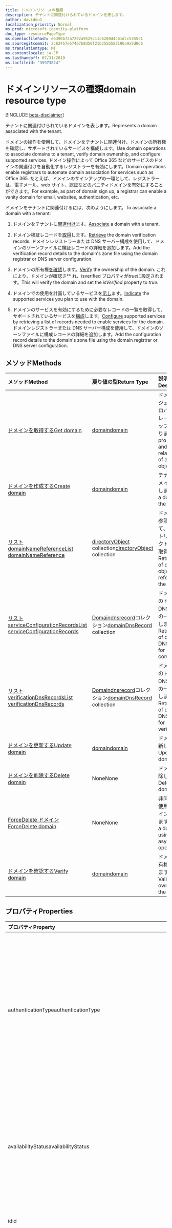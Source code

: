 ```yaml
---
title: ドメインリソースの種類
description: テナントに関連付けられているドメインを表します。
author: davidmu1
localization_priority: Normal
ms.prod: microsoft-identity-platform
doc_type: resourcePageType
ms.openlocfilehash: e6390b72a7292a9529c11c6200d4c61dcc5355c1
ms.sourcegitcommit: 2c62457e57467b8d50f21b255b553106a9a5d8d6
ms.translationtype: MT
ms.contentlocale: ja-JP
ms.lasthandoff: 07/31/2019
ms.locfileid: "35973824"
---
```

# <a name="domain-resource-type"></a><span data-ttu-id="1e1aa-103">ドメインリソースの種類</span><span class="sxs-lookup"><span data-stu-id="1e1aa-103">domain resource type</span></span>

[!INCLUDE [beta-disclaimer](../../includes/beta-disclaimer.md)]

<span data-ttu-id="1e1aa-104">テナントに関連付けられているドメインを表します。</span><span class="sxs-lookup"><span data-stu-id="1e1aa-104">Represents a domain associated with the tenant.</span></span>

<span data-ttu-id="1e1aa-105">ドメインの操作を使用して、ドメインをテナントに関連付け、ドメインの所有権を確認し、サポートされているサービスを構成します。</span><span class="sxs-lookup"><span data-stu-id="1e1aa-105">Use domain operations to associate domains to a tenant, verify domain ownership, and configure supported services.</span></span>  <span data-ttu-id="1e1aa-106">ドメイン操作によって Office 365 などのサービスのドメインの関連付けを自動化するレジストラーを有効にします。</span><span class="sxs-lookup"><span data-stu-id="1e1aa-106">Domain operations enable registrars to automate domain association for services such as Office 365.</span></span> <span data-ttu-id="1e1aa-107">たとえば、ドメインのサインアップの一環として、レジストラーは、電子メール、web サイト、認証などのバニティドメインを有効にすることができます。</span><span class="sxs-lookup"><span data-stu-id="1e1aa-107">For example, as part of domain sign up, a registrar can enable a vanity domain for email, websites, authentication, etc.</span></span>

<span data-ttu-id="1e1aa-108">ドメインをテナントに関連付けるには、次のようにします。</span><span class="sxs-lookup"><span data-stu-id="1e1aa-108">To associate a domain with a tenant:</span></span>

1. <span data-ttu-id="1e1aa-109">ドメインをテナントに[関連付け](../api/domain-post-domains.md)ます。</span><span class="sxs-lookup"><span data-stu-id="1e1aa-109">[Associate](../api/domain-post-domains.md) a domain with a tenant.</span></span>

2. <span data-ttu-id="1e1aa-110">ドメイン検証レコードを[取得](../api/domain-list-verificationdnsrecords.md)します。</span><span class="sxs-lookup"><span data-stu-id="1e1aa-110">[Retrieve](../api/domain-list-verificationdnsrecords.md) the domain verification records.</span></span> <span data-ttu-id="1e1aa-111">ドメインレジストラーまたは DNS サーバー構成を使用して、ドメインのゾーンファイルに検証レコードの詳細を追加します。</span><span class="sxs-lookup"><span data-stu-id="1e1aa-111">Add the verification record details to the domain's zone file using the domain registrar or DNS server configuration.</span></span>

3. <span data-ttu-id="1e1aa-112">ドメインの所有権[を確認](../api/domain-verify.md)します。</span><span class="sxs-lookup"><span data-stu-id="1e1aa-112">[Verify](../api/domain-verify.md) the ownership of the domain.</span></span> <span data-ttu-id="1e1aa-113">これにより、ドメインが確認さ\*\* れ、isverified プロパティが*true*に設定されます。</span><span class="sxs-lookup"><span data-stu-id="1e1aa-113">This will verify the domain and set the *isVerified* property to *true*.</span></span>

4. <span data-ttu-id="1e1aa-114">ドメインでの使用を計画しているサービスを[示し](../api/domain-update.md)ます。</span><span class="sxs-lookup"><span data-stu-id="1e1aa-114">[Indicate](../api/domain-update.md) the supported services you plan to use with the domain.</span></span>

5. <span data-ttu-id="1e1aa-115">ドメインのサービスを有効にするために必要なレコードの一覧を取得して、サポートされているサービスを[構成](../api/domain-list-serviceconfigurationrecords.md)します。</span><span class="sxs-lookup"><span data-stu-id="1e1aa-115">[Configure](../api/domain-list-serviceconfigurationrecords.md) supported services by retrieving a list of records needed to enable services for the domain.</span></span> <span data-ttu-id="1e1aa-116">ドメインレジストラーまたは DNS サーバー構成を使用して、ドメインのゾーンファイルに構成レコードの詳細を追加します。</span><span class="sxs-lookup"><span data-stu-id="1e1aa-116">Add the configuration record details to the domain's zone file using the domain registrar or DNS server configuration.</span></span>

## <a name="methods"></a><span data-ttu-id="1e1aa-117">メソッド</span><span class="sxs-lookup"><span data-stu-id="1e1aa-117">Methods</span></span>

| <span data-ttu-id="1e1aa-118">メソッド</span><span class="sxs-lookup"><span data-stu-id="1e1aa-118">Method</span></span>   | <span data-ttu-id="1e1aa-119">戻り値の型</span><span class="sxs-lookup"><span data-stu-id="1e1aa-119">Return Type</span></span> |<span data-ttu-id="1e1aa-120">説明</span><span class="sxs-lookup"><span data-stu-id="1e1aa-120">Description</span></span>|
|:---------------|:--------|:----------|
|[<span data-ttu-id="1e1aa-121">ドメインを取得する</span><span class="sxs-lookup"><span data-stu-id="1e1aa-121">Get domain</span></span>](../api/domain-get.md) | [<span data-ttu-id="1e1aa-122">domain</span><span class="sxs-lookup"><span data-stu-id="1e1aa-122">domain</span></span>](domain.md) | <span data-ttu-id="1e1aa-123">ドメインオブジェクトのプロパティとリレーションシップを読み取ります。</span><span class="sxs-lookup"><span data-stu-id="1e1aa-123">Read properties and relationships of a domain object.</span></span>|
|[<span data-ttu-id="1e1aa-124">ドメインを作成する</span><span class="sxs-lookup"><span data-stu-id="1e1aa-124">Create domain</span></span>](../api/domain-post-domains.md) | [<span data-ttu-id="1e1aa-125">domain</span><span class="sxs-lookup"><span data-stu-id="1e1aa-125">domain</span></span>](domain.md) | <span data-ttu-id="1e1aa-126">テナントにドメインを追加します。</span><span class="sxs-lookup"><span data-stu-id="1e1aa-126">Adds a domain to the tenant.</span></span> |
|[<span data-ttu-id="1e1aa-127">リスト domainNameReference</span><span class="sxs-lookup"><span data-stu-id="1e1aa-127">List domainNameReference</span></span>](../api/domain-list-domainnamereferences.md) |<span data-ttu-id="1e1aa-128">[directoryObject](directoryobject.md) collection</span><span class="sxs-lookup"><span data-stu-id="1e1aa-128">[directoryObject](directoryobject.md) collection</span></span>| <span data-ttu-id="1e1aa-129">ドメインへの参照を使用して、ディレクトリオブジェクトの一覧を取得します。</span><span class="sxs-lookup"><span data-stu-id="1e1aa-129">Retrieve a list of directory objects with a reference to the domain.</span></span>|
|[<span data-ttu-id="1e1aa-130">リスト serviceConfigurationRecords</span><span class="sxs-lookup"><span data-stu-id="1e1aa-130">List serviceConfigurationRecords</span></span>](../api/domain-list-serviceconfigurationrecords.md) |<span data-ttu-id="1e1aa-131">[Domaindnsrecord](domaindnsrecord.md)コレクション</span><span class="sxs-lookup"><span data-stu-id="1e1aa-131">[domainDnsRecord](domaindnsrecord.md) collection</span></span>|  <span data-ttu-id="1e1aa-132">ドメイン構成のドメイン DNS レコードの一覧を取得します。</span><span class="sxs-lookup"><span data-stu-id="1e1aa-132">Retrieve a list of domain DNS records for domain configuration.</span></span>|
|[<span data-ttu-id="1e1aa-133">リスト verificationDnsRecords</span><span class="sxs-lookup"><span data-stu-id="1e1aa-133">List verificationDnsRecords</span></span>](../api/domain-list-verificationdnsrecords.md) |<span data-ttu-id="1e1aa-134">[Domaindnsrecord](domaindnsrecord.md)コレクション</span><span class="sxs-lookup"><span data-stu-id="1e1aa-134">[domainDnsRecord](domaindnsrecord.md) collection</span></span>|  <span data-ttu-id="1e1aa-135">ドメイン検証のドメイン DNS レコードの一覧を取得します。</span><span class="sxs-lookup"><span data-stu-id="1e1aa-135">Retrieve a list of domain DNS records for domain verification.</span></span>|
|[<span data-ttu-id="1e1aa-136">ドメインを更新する</span><span class="sxs-lookup"><span data-stu-id="1e1aa-136">Update domain</span></span>](../api/domain-update.md) | [<span data-ttu-id="1e1aa-137">domain</span><span class="sxs-lookup"><span data-stu-id="1e1aa-137">domain</span></span>](domain.md) |<span data-ttu-id="1e1aa-138">ドメインを更新します。</span><span class="sxs-lookup"><span data-stu-id="1e1aa-138">Updates a domain.</span></span>|
|[<span data-ttu-id="1e1aa-139">ドメインを削除する</span><span class="sxs-lookup"><span data-stu-id="1e1aa-139">Delete domain</span></span>](../api/domain-delete.md) | <span data-ttu-id="1e1aa-140">None</span><span class="sxs-lookup"><span data-stu-id="1e1aa-140">None</span></span> |<span data-ttu-id="1e1aa-141">ドメインを削除します。</span><span class="sxs-lookup"><span data-stu-id="1e1aa-141">Deletes a domain.</span></span>|
|[<span data-ttu-id="1e1aa-142">ForceDelete ドメイン</span><span class="sxs-lookup"><span data-stu-id="1e1aa-142">ForceDelete domain</span></span>](../api/domain-forcedelete.md)|<span data-ttu-id="1e1aa-143">None</span><span class="sxs-lookup"><span data-stu-id="1e1aa-143">None</span></span>|<span data-ttu-id="1e1aa-144">非同期操作を使用してドメインを削除します。</span><span class="sxs-lookup"><span data-stu-id="1e1aa-144">Deletes a domain using an asynchronous operation.</span></span>|
|[<span data-ttu-id="1e1aa-145">ドメインを確認する</span><span class="sxs-lookup"><span data-stu-id="1e1aa-145">Verify domain</span></span>](../api/domain-verify.md)|[<span data-ttu-id="1e1aa-146">domain</span><span class="sxs-lookup"><span data-stu-id="1e1aa-146">domain</span></span>](domain.md)|<span data-ttu-id="1e1aa-147">ドメインの所有権を検証します。</span><span class="sxs-lookup"><span data-stu-id="1e1aa-147">Validates the ownership of the domain.</span></span>|

## <a name="properties"></a><span data-ttu-id="1e1aa-148">プロパティ</span><span class="sxs-lookup"><span data-stu-id="1e1aa-148">Properties</span></span>

| <span data-ttu-id="1e1aa-149">プロパティ</span><span class="sxs-lookup"><span data-stu-id="1e1aa-149">Property</span></span>   | <span data-ttu-id="1e1aa-150">型</span><span class="sxs-lookup"><span data-stu-id="1e1aa-150">Type</span></span> | <span data-ttu-id="1e1aa-151">説明</span><span class="sxs-lookup"><span data-stu-id="1e1aa-151">Description</span></span> |
|:---------------|:--------|:----------|
|<span data-ttu-id="1e1aa-152">authenticationType</span><span class="sxs-lookup"><span data-stu-id="1e1aa-152">authenticationType</span></span>|<span data-ttu-id="1e1aa-153">String</span><span class="sxs-lookup"><span data-stu-id="1e1aa-153">String</span></span>| <span data-ttu-id="1e1aa-154">ドメインに対して構成されている認証の種類を示します。</span><span class="sxs-lookup"><span data-stu-id="1e1aa-154">Indicates the configured authentication type for the domain.</span></span> <span data-ttu-id="1e1aa-155">値は、*管理*されているか、*フェデレーション*されています。</span><span class="sxs-lookup"><span data-stu-id="1e1aa-155">The value is either *Managed* or *Federated*.</span></span><br> <span data-ttu-id="1e1aa-156">*Managed*は、Azure AD がユーザー認証を実行するクラウド管理のドメインを示します。</span><span class="sxs-lookup"><span data-stu-id="1e1aa-156">*Managed* indicates a cloud managed domain where Azure AD performs user authentication.</span></span><br><span data-ttu-id="1e1aa-157">*フェデレーション*は、Active Directory フェデレーションサービスを経由して、テナントの社内 Active directory などの id プロバイダーとの認証がフェデレーションされることを示します。</span><span class="sxs-lookup"><span data-stu-id="1e1aa-157">*Federated* indicates authentication is federated with an identity provider such as the tenant's on-premises Active Directory via Active Directory Federation Services.</span></span> <span data-ttu-id="1e1aa-158">Null 許容ではない</span><span class="sxs-lookup"><span data-stu-id="1e1aa-158">Not nullable</span></span> |
|<span data-ttu-id="1e1aa-159">availabilityStatus</span><span class="sxs-lookup"><span data-stu-id="1e1aa-159">availabilityStatus</span></span>|<span data-ttu-id="1e1aa-160">String</span><span class="sxs-lookup"><span data-stu-id="1e1aa-160">String</span></span>| <span data-ttu-id="1e1aa-161">[Verify](../api/domain-verify.md)アクションが使用される場合を除き、このプロパティは常に null になります。</span><span class="sxs-lookup"><span data-stu-id="1e1aa-161">This property is always null except when the [verify](../api/domain-verify.md) action is used.</span></span> <span data-ttu-id="1e1aa-162">[Verify](../api/domain-verify.md)アクションを使用すると、応答で**ドメイン**エンティティが返されます。</span><span class="sxs-lookup"><span data-stu-id="1e1aa-162">When the [verify](../api/domain-verify.md) action is used, a **domain** entity is returned in the response.</span></span> <span data-ttu-id="1e1aa-163">応答内の**ドメイン**エンティティの**availabilityStatus**プロパティは、*すぐに*、または*EmailVerifiedDomainTakeoverScheduled*でもかまいません。</span><span class="sxs-lookup"><span data-stu-id="1e1aa-163">The **availabilityStatus** property of the **domain** entity in the response is either *AvailableImmediately* or *EmailVerifiedDomainTakeoverScheduled*.</span></span>|
|<span data-ttu-id="1e1aa-164">id</span><span class="sxs-lookup"><span data-stu-id="1e1aa-164">id</span></span>|<span data-ttu-id="1e1aa-165">String</span><span class="sxs-lookup"><span data-stu-id="1e1aa-165">String</span></span>| <span data-ttu-id="1e1aa-166">ドメインの完全修飾名。</span><span class="sxs-lookup"><span data-stu-id="1e1aa-166">The fully qualified name of the domain.</span></span> <span data-ttu-id="1e1aa-167">キー、不変、null 許容ではない、unique</span><span class="sxs-lookup"><span data-stu-id="1e1aa-167">Key, immutable, not nullable, unique</span></span> |
|<span data-ttu-id="1e1aa-168">isAdminManaged</span><span class="sxs-lookup"><span data-stu-id="1e1aa-168">isAdminManaged</span></span>|<span data-ttu-id="1e1aa-169">Boolean</span><span class="sxs-lookup"><span data-stu-id="1e1aa-169">Boolean</span></span>| <span data-ttu-id="1e1aa-170">ドメインの DNS レコード管理が Office 365 に委任されている場合、このプロパティの値は false になります。</span><span class="sxs-lookup"><span data-stu-id="1e1aa-170">The value of the property is false if the DNS record management of the domain has been delegated to Office 365.</span></span> <span data-ttu-id="1e1aa-171">それ以外の場合、値は true になります。</span><span class="sxs-lookup"><span data-stu-id="1e1aa-171">Otherwise, the value is true.</span></span> <span data-ttu-id="1e1aa-172">Null 許容ではない</span><span class="sxs-lookup"><span data-stu-id="1e1aa-172">Not nullable</span></span> |
|<span data-ttu-id="1e1aa-173">isDefault</span><span class="sxs-lookup"><span data-stu-id="1e1aa-173">isDefault</span></span>|<span data-ttu-id="1e1aa-174">ブール型 (Boolean)</span><span class="sxs-lookup"><span data-stu-id="1e1aa-174">Boolean</span></span>| <span data-ttu-id="1e1aa-175">これがユーザーの作成に使用される既定のドメインの場合は True。</span><span class="sxs-lookup"><span data-stu-id="1e1aa-175">True if this is the default domain that is used for user creation.</span></span> <span data-ttu-id="1e1aa-176">会社ごとに既定のドメインが1つだけ存在します。</span><span class="sxs-lookup"><span data-stu-id="1e1aa-176">There is only one default domain per company.</span></span> <span data-ttu-id="1e1aa-177">Null 許容ではない</span><span class="sxs-lookup"><span data-stu-id="1e1aa-177">Not nullable</span></span> |
|<span data-ttu-id="1e1aa-178">isInitial</span><span class="sxs-lookup"><span data-stu-id="1e1aa-178">isInitial</span></span>|<span data-ttu-id="1e1aa-179">ブール値</span><span class="sxs-lookup"><span data-stu-id="1e1aa-179">Boolean</span></span>| <span data-ttu-id="1e1aa-180">True は、Microsoft Online Services (companyname.onmicrosoft.com) によって作成された初期ドメインの場合です。</span><span class="sxs-lookup"><span data-stu-id="1e1aa-180">True if this is the initial domain created by Microsoft Online Services (companyname.onmicrosoft.com).</span></span> <span data-ttu-id="1e1aa-181">会社ごとに1つの初期ドメインのみが存在します。</span><span class="sxs-lookup"><span data-stu-id="1e1aa-181">There is only one initial domain per company.</span></span> <span data-ttu-id="1e1aa-182">Null 許容ではない</span><span class="sxs-lookup"><span data-stu-id="1e1aa-182">Not nullable</span></span> |
|<span data-ttu-id="1e1aa-183">isRoot</span><span class="sxs-lookup"><span data-stu-id="1e1aa-183">isRoot</span></span>|<span data-ttu-id="1e1aa-184">Boolean</span><span class="sxs-lookup"><span data-stu-id="1e1aa-184">Boolean</span></span>| <span data-ttu-id="1e1aa-185">ドメインが確認されたルートドメインの場合は True。</span><span class="sxs-lookup"><span data-stu-id="1e1aa-185">True if the domain is a verified root domain.</span></span> <span data-ttu-id="1e1aa-186">それ以外の場合は、ドメインがサブドメインまたは未確認の場合は false。</span><span class="sxs-lookup"><span data-stu-id="1e1aa-186">Otherwise, false if the domain is a subdomain or unverified.</span></span> <span data-ttu-id="1e1aa-187">Null 許容ではない</span><span class="sxs-lookup"><span data-stu-id="1e1aa-187">Not nullable</span></span> |
|<span data-ttu-id="1e1aa-188">isVerified</span><span class="sxs-lookup"><span data-stu-id="1e1aa-188">isVerified</span></span>|<span data-ttu-id="1e1aa-189">Boolean</span><span class="sxs-lookup"><span data-stu-id="1e1aa-189">Boolean</span></span>| <span data-ttu-id="1e1aa-190">ドメインの所有権の確認が完了した場合は True。</span><span class="sxs-lookup"><span data-stu-id="1e1aa-190">True if the domain has completed domain ownership verification.</span></span> <span data-ttu-id="1e1aa-191">Null 許容ではない</span><span class="sxs-lookup"><span data-stu-id="1e1aa-191">Not nullable</span></span> |
|<span data-ttu-id="1e1aa-192">passwordNotificationWindowInDays</span><span class="sxs-lookup"><span data-stu-id="1e1aa-192">passwordNotificationWindowInDays</span></span>|<span data-ttu-id="1e1aa-193">Int32</span><span class="sxs-lookup"><span data-stu-id="1e1aa-193">Int32</span></span>|<span data-ttu-id="1e1aa-194">ユーザーがパスワードの有効期限が切れると通知を受信するまでの日数を指定します。</span><span class="sxs-lookup"><span data-stu-id="1e1aa-194">Specifies the number of days before a user receives notification that their password will expire.</span></span> <span data-ttu-id="1e1aa-195">このプロパティが設定されていない場合は、既定値の14日が使用されます。</span><span class="sxs-lookup"><span data-stu-id="1e1aa-195">If the property is not set, a default value of 14 days will be used.</span></span>|
|<span data-ttu-id="1e1aa-196">passwordValidityPeriodInDays</span><span class="sxs-lookup"><span data-stu-id="1e1aa-196">passwordValidityPeriodInDays</span></span>|<span data-ttu-id="1e1aa-197">Int32</span><span class="sxs-lookup"><span data-stu-id="1e1aa-197">Int32</span></span>| <span data-ttu-id="1e1aa-198">パスワードを変更するまでの有効期間を指定します。</span><span class="sxs-lookup"><span data-stu-id="1e1aa-198">Specifies the length of time that a password is valid before it must be changed.</span></span> <span data-ttu-id="1e1aa-199">このプロパティが設定されていない場合は、既定値の90日が使用されます。</span><span class="sxs-lookup"><span data-stu-id="1e1aa-199">If the property is not set, a default value of 90 days will be used.</span></span> |
|<span data-ttu-id="1e1aa-200">supportedServices</span><span class="sxs-lookup"><span data-stu-id="1e1aa-200">supportedServices</span></span>|<span data-ttu-id="1e1aa-201">文字列コレクション</span><span class="sxs-lookup"><span data-stu-id="1e1aa-201">String collection</span></span>| <span data-ttu-id="1e1aa-202">ドメインに割り当てられている機能。</span><span class="sxs-lookup"><span data-stu-id="1e1aa-202">The capabilities assigned to the domain.</span></span><br><br><span data-ttu-id="1e1aa-203">0、1または次の値を含めることができます。 *Email*、 *Sharepoint*、 *emailinternalrelayonly*、 *OfficeCommunicationsOnline*、 *sharepointdefaultdomain*、 *fullredelegation*、 *sharepointpublic*、*Orgidauthentication*、 *Yammer*、 *Intune*</span><span class="sxs-lookup"><span data-stu-id="1e1aa-203">Can include 0, 1 or more of following values: *Email*, *Sharepoint*, *EmailInternalRelayOnly*, *OfficeCommunicationsOnline*, *SharePointDefaultDomain*, *FullRedelegation*, *SharePointPublic*, *OrgIdAuthentication*, *Yammer*, *Intune*</span></span><br><br> <span data-ttu-id="1e1aa-204">Graph API を使用して追加または削除できる値は次のとおりです。 *Email*、 *OfficeCommunicationsOnline*、 *Yammer*</span><span class="sxs-lookup"><span data-stu-id="1e1aa-204">The values which you can add/remove using Graph API include: *Email*, *OfficeCommunicationsOnline*, *Yammer*</span></span><br><span data-ttu-id="1e1aa-205">Null 許容ではない</span><span class="sxs-lookup"><span data-stu-id="1e1aa-205">Not nullable</span></span>|
|<span data-ttu-id="1e1aa-206">state</span><span class="sxs-lookup"><span data-stu-id="1e1aa-206">state</span></span>|[<span data-ttu-id="1e1aa-207">domainState</span><span class="sxs-lookup"><span data-stu-id="1e1aa-207">domainState</span></span>](domainstate.md)| <span data-ttu-id="1e1aa-208">ドメインに対してスケジュールされた非同期操作の状態。</span><span class="sxs-lookup"><span data-stu-id="1e1aa-208">Status of asynchronous operations scheduled for the domain.</span></span> |

## <a name="relationships"></a><span data-ttu-id="1e1aa-209">リレーションシップ</span><span class="sxs-lookup"><span data-stu-id="1e1aa-209">Relationships</span></span>

<span data-ttu-id="1e1aa-210">確認レコードやサービス構成レコードなど、ディレクトリ内のドメインとその他のオブジェクトとの関係は、ナビゲーションプロパティを通じて公開されます。</span><span class="sxs-lookup"><span data-stu-id="1e1aa-210">Relationships between a domain and other objects in the directory such as its verification records and service configuration records are exposed through navigation properties.</span></span> <span data-ttu-id="1e1aa-211">これらのリレーションシップは、要求でこれらのナビゲーションプロパティを対象にして確認できます。</span><span class="sxs-lookup"><span data-stu-id="1e1aa-211">You can read these relationships by targeting these navigation properties in your requests.</span></span>

| <span data-ttu-id="1e1aa-212">リレーションシップ</span><span class="sxs-lookup"><span data-stu-id="1e1aa-212">Relationship</span></span> | <span data-ttu-id="1e1aa-213">型</span><span class="sxs-lookup"><span data-stu-id="1e1aa-213">Type</span></span> |<span data-ttu-id="1e1aa-214">説明</span><span class="sxs-lookup"><span data-stu-id="1e1aa-214">Description</span></span>|
|:---------------|:--------|:----------|
|<span data-ttu-id="1e1aa-215">domainNameReferences</span><span class="sxs-lookup"><span data-stu-id="1e1aa-215">domainNameReferences</span></span>|<span data-ttu-id="1e1aa-216">[directoryObject](directoryobject.md) collection</span><span class="sxs-lookup"><span data-stu-id="1e1aa-216">[directoryObject](directoryobject.md) collection</span></span>| <span data-ttu-id="1e1aa-217">読み取り専用、Null 許容</span><span class="sxs-lookup"><span data-stu-id="1e1aa-217">Read-only, Nullable</span></span>|
|<span data-ttu-id="1e1aa-218">serviceConfigurationRecords</span><span class="sxs-lookup"><span data-stu-id="1e1aa-218">serviceConfigurationRecords</span></span>|<span data-ttu-id="1e1aa-219">[Domaindnsrecord](domaindnsrecord.md)コレクション</span><span class="sxs-lookup"><span data-stu-id="1e1aa-219">[domainDnsRecord](domaindnsrecord.md) collection</span></span>| <span data-ttu-id="1e1aa-220">DNS レコードユーザーが Microsoft Online services で使用できるようになる前に、ドメインの DNS ゾーンファイルに追加されます。</span><span class="sxs-lookup"><span data-stu-id="1e1aa-220">DNS records the customer adds to the DNS zone file of the domain before the domain can be used by Microsoft Online services.</span></span><br><span data-ttu-id="1e1aa-221">読み取り専用、Null 許容</span><span class="sxs-lookup"><span data-stu-id="1e1aa-221">Read-only, Nullable</span></span> |
|<span data-ttu-id="1e1aa-222">verificationDnsRecords</span><span class="sxs-lookup"><span data-stu-id="1e1aa-222">verificationDnsRecords</span></span>|<span data-ttu-id="1e1aa-223">[Domaindnsrecord](domaindnsrecord.md)コレクション</span><span class="sxs-lookup"><span data-stu-id="1e1aa-223">[domainDnsRecord](domaindnsrecord.md) collection</span></span>| <span data-ttu-id="1e1aa-224">お客様が Azure AD を使用してドメインの所有権の確認を完了する前に、お客様がドメインの DNS ゾーンファイルに追加する DNS レコード。</span><span class="sxs-lookup"><span data-stu-id="1e1aa-224">DNS records that the customer adds to the DNS zone file of the domain before the customer can complete domain ownership verification with Azure AD.</span></span><br><span data-ttu-id="1e1aa-225">読み取り専用、Null 許容</span><span class="sxs-lookup"><span data-stu-id="1e1aa-225">Read-only, Nullable</span></span>|

## <a name="json-representation"></a><span data-ttu-id="1e1aa-226">JSON 表記</span><span class="sxs-lookup"><span data-stu-id="1e1aa-226">JSON representation</span></span>
<span data-ttu-id="1e1aa-227">以下は、リソースの JSON 表記です。</span><span class="sxs-lookup"><span data-stu-id="1e1aa-227">Here is a JSON representation of the resource.</span></span>

<!-- {
  "blockType": "resource",
  "keyProperty":"id",
  "optionalProperties": [

  ],
  "@odata.type": "microsoft.graph.domain"
}-->

```json
{
  "authenticationType": "String",
  "availabilityStatus": "String",
  "id": "String (identifier)",
  "isAdminManaged": true,
  "isDefault": true,
  "isInitial": true,
  "isRoot": true,
  "isVerified": true,
  "passwordNotificationWindowInDays": 14,
  "passwordValidityPeriodInDays": 90,
  "state": {"@odata.type": "microsoft.graph.domainState"},
  "supportedServices": ["String"]
}

```

<!-- uuid: 8fcb5dbc-d5aa-4681-8e31-b001d5168d79
2015-10-25 14:57:30 UTC -->
<!--
{
  "type": "#page.annotation",
  "description": "domain resource",
  "keywords": "",
  "section": "documentation",
  "tocPath": "",
  "suppressions": []
}
-->
